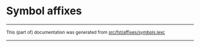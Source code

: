 
# Symbol affixes

* * *

<small>This (part of) documentation was generated from [src/fst/affixes/symbols.lexc](https://github.com/giellalt/lang-sju-x-sydlapsk/blob/main/src/fst/affixes/symbols.lexc)</small>

---

